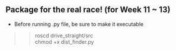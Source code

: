 ## Package for the real race! (for Week 11 ~ 13)
- Before running .py file, be sure to make it executable
>> roscd drive_straight/src </br>
>> chmod +x dist_finder.py


